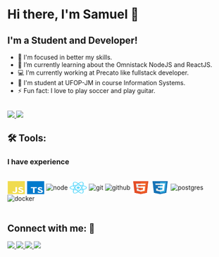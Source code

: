 # Hi there, I'm Samuel :wave:

## I'm a Student and Developer!

- 🔭 I'm focused in better my skills.
- 🌱 I’m currently learning about the Omnistack NodeJS and ReactJS.
- :computer: I’m currently working at Precato like fullstack developer.
- :school: I'm student at UFOP-JM in course Information Systems.
- ⚡ Fun fact: I love to play soccer and play guitar.

</br>

<div>
  <a href="https://github.com/osuricato">
    <img height="180em" src="https://github-readme-stats.vercel.app/api/top-langs/?username=osuricato&layout=compact&langs_count=7&theme=tokyonight"/>
  </a>
  <a href="https://github.com/osuricato">
    <img height="180em" src="https://github-readme-stats.vercel.app/api?username=osuricato&show_icons=true&theme=tokyonight&include_all_commits=true&count_private=true"/>
  </a>
</div>

## 🛠 Tools:

### I have experience

<div style="display: inline_block"><br>
  <img align="center" alt="javascript" height="30" width="40" src="https://raw.githubusercontent.com/devicons/devicon/master/icons/javascript/javascript-plain.svg">
  <img align="center" alt="typescript" height="30" width="40" src="https://raw.githubusercontent.com/devicons/devicon/master/icons/typescript/typescript-plain.svg">
  <img align="center" alt="node" height="30" width="40" src="https://cdn.jsdelivr.net/gh/devicons/devicon/icons/nodejs/nodejs-original.svg" />
  <img align="center" alt="react" height="30" width="40" src="https://raw.githubusercontent.com/devicons/devicon/master/icons/react/react-original.svg">
  <img align="center" alt="git" height="30" width="40" src="https://cdn.jsdelivr.net/gh/devicons/devicon/icons/git/git-original.svg" />
  <img align="center" alt="github" height="30" width="40" src="https://cdn.jsdelivr.net/gh/devicons/devicon/icons/github/github-original.svg" />
  <img align="center" alt="html" height="30" width="40" src="https://raw.githubusercontent.com/devicons/devicon/master/icons/html5/html5-original.svg">
  <img align="center" alt="css" height="30" width="40" src="https://raw.githubusercontent.com/devicons/devicon/master/icons/css3/css3-original.svg">
  <img align="center" alt="postgres" height="30" width="40" src="https://cdn.jsdelivr.net/gh/devicons/devicon/icons/postgresql/postgresql-original.svg" />
  <img align="center" alt="docker" height="30" width="40" src="https://cdn.jsdelivr.net/gh/devicons/devicon/icons/docker/docker-original.svg" />
</div>

</br>

## Connect with me: :iphone:

<a href="https://www.linkedin.com/in/samuell-souza" target="_blank">
  <img src="https://img.shields.io/badge/-LinkedIn-%230077B5?style=for-the-badge&logo=linkedin&logoColor=white" target="_blank">
</a>
<a href = "mailto:ssouza.gomes10@gmail.com">
  <img src="https://img.shields.io/badge/-Gmail-%23333?style=for-the-badge&logo=gmail&logoColor=white" target="_blank">
</a>
<a href="https://instagram.com/suri.souza" target="_blank">
  <img src="https://img.shields.io/badge/-Instagram-%23E4405F?style=for-the-badge&logo=instagram&logoColor=white" target="_blank">
</a>
<a href="https://twitter.com/samuell_soouza" target="_blank">
  <img src="https://img.shields.io/badge/-Twitter-%231DA1F2?style=for-the-badge&logo=twitter&logoColor=white" target="_blank">
</a> 

